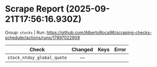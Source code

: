 # Scrape Report (2025-09-21T17:56:16.930Z)

Group: `stocks`  |  Run: https://github.com/AlbertoRoca96/scraping-checks-scheduler/actions/runs/17897022909

| Check | Changed | Keys | Error |
|---|:---:|:--|:--|
| `stock_ntdoy_global_quote` | — |  |  |
